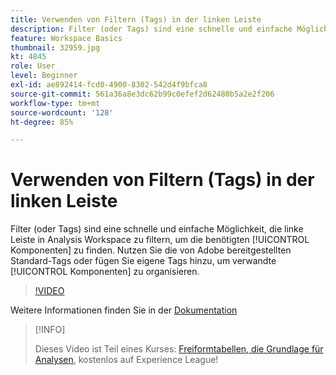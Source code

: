 ```yaml
---
title: Verwenden von Filtern (Tags) in der linken Leiste
description: Filter (oder Tags) sind eine schnelle und einfache Möglichkeit, die linke Leiste in Analysis Workspace zu filtern, um die benötigten Komponenten zu finden. Nutzen Sie von Adobe bereitgestellte vordefinierte Tags oder fügen Sie eigene benutzerdefinierte Tags hinzu, um zugehörige Komponenten zu organisieren.
feature: Workspace Basics
thumbnail: 32959.jpg
kt: 4845
role: User
level: Beginner
exl-id: ae892414-fcd0-4900-8302-542d4f9bfca8
source-git-commit: 561a36a8e3dc62b99c0efef2d62480b5a2e2f206
workflow-type: tm+mt
source-wordcount: '128'
ht-degree: 85%

---
```


# Verwenden von Filtern (Tags) in der linken Leiste

Filter (oder Tags) sind eine schnelle und einfache Möglichkeit, die linke Leiste in Analysis Workspace zu filtern, um die benötigten [!UICONTROL Komponenten] zu finden. Nutzen Sie die von Adobe bereitgestellten Standard-Tags oder fügen Sie eigene Tags hinzu, um verwandte [!UICONTROL Komponenten] zu organisieren.

>[!VIDEO](https://video.tv.adobe.com/v/32959/?quality=12)

Weitere Informationen finden Sie in der [Dokumentation](https://experienceleague.adobe.com/docs/analytics/analyze/analysis-workspace/analysis-workspace-features.html?lang=de)

>[!INFO]
>
> Dieses Video ist Teil eines Kurses: [Freiformtabellen, die Grundlage für Analysen](https://experienceleague.adobe.com/?recommended=Analytics-U-1-2020.3), kostenlos auf Experience League!
